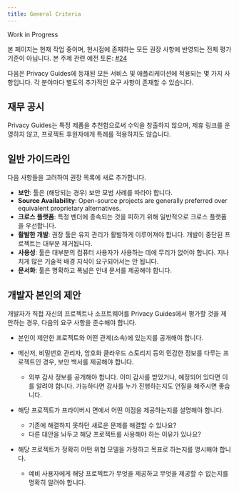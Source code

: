 ```yaml
---
title: General Criteria
---
```


<div class="admonition example" markdown>
<p class="admonition-title">Work in Progress</p>

본 페이지는 현재 작업 중이며, 현시점에 존재하는 모든 권장 사항에 반영되는 전체 평가 기준이 아닙니다. 본 주제 관련 예전 토론: [#24](https://github.com/privacyguides/privacyguides.org/discussions/24)

</div>

다음은 Privacy Guides에 등재된 모든 서비스 및 애플리케이션에 적용되는 몇 가지 사항입니다. 각 분야마다 별도의 추가적인 요구 사항이 존재할 수 있습니다.

## 재무 공시

Privacy Guides는 특정 제품을 추천함으로써 수익을 창출하지 않으며, 제휴 링크를 운영하지 않고, 프로젝트 후원자에게 특례를 적용하지도 않습니다.

## 일반 가이드라인

다음 사항들을 고려하여 권장 목록에 새로 추가합니다.

- **보안**: 툴은 (해당되는 경우) 보안 모범 사례를 따라야 합니다.
- **Source Availability**: Open-source projects are generally preferred over equivalent proprietary alternatives.
- **크로스 플랫폼**: 특정 벤더에 종속되는 것을 피하기 위해 일반적으로 크로스 플랫폼을 우선합니다.
- **활발한 개발**: 권장 툴은 유지 관리가 활발하게 이루어져야 합니다. 개발이 중단된 프로젝트는 대부분 제거됩니다.
- **사용성**: 툴은 대부분의 컴퓨터 사용자가 사용하는 데에 무리가 없어야 합니다. 지나치게 많은 기술적 배경 지식이 요구되어서는 안 됩니다.
- **문서화**: 툴은 명확하고 폭넓은 안내 문서를 제공해야 합니다.

## 개발자 본인의 제안

개발자가 직접 자신의 프로젝트나 소프트웨어를 Privacy Guides에서 평가할 것을 제안하는 경우, 다음의 요구 사항을 준수해야 합니다.

- 본인이 제안한 프로젝트와 어떤 관계(소속)에 있는지를 공개해야 합니다.

- 메신저, 비밀번호 관리자, 암호화 클라우드 스토리지 등의 민감한 정보를 다루는 프로젝트인 경우, 보안 백서를 제공해야 합니다.
    - 외부 감사 정보를 공개해야 합니다. 이미 감사를 받았거나, 예정되어 있다면 이를 알려야 합니다. 가능하다면 감사를 누가 진행하는지도 언질을 해주시면 좋습니다.

- 해당 프로젝트가 프라이버시 면에서 어떤 이점을 제공하는지를 설명해야 합니다.
    - 기존에 해결하지 못하던 새로운 문제를 해결할 수 있나요?
    - 다른 대안을 놔두고 해당 프로젝트를 사용해야 하는 이유가 있나요?

- 해당 프로젝트가 정확히 어떤 위협 모델을 가정하고 목표로 하는지를 명시해야 합니다.
    - 예비 사용자에게 해당 프로젝트가 무엇을 제공하고 무엇을 제공할 수 없는지를 명확히 알려야 합니다.
